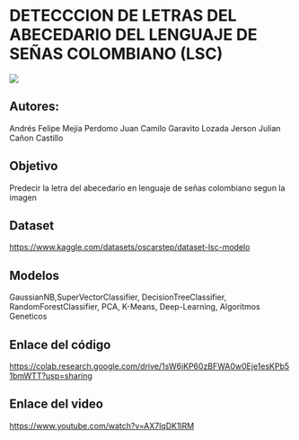 # DETECCCION DE LETRAS DEL ABECEDARIO DEL LENGUAJE DE SEÑAS COLOMBIANO (LSC)
<img src="multimedia/Banner.jpg">

## Autores:

 Andrés Felipe Mejía Perdomo 
 Juan Camilo Garavito Lozada 
 Jerson Julian Cañon Castillo

## Objetivo
Predecir la letra del abecedario en lenguaje de señas colombiano segun la imagen

## Dataset 
https://www.kaggle.com/datasets/oscarstep/dataset-lsc-modelo


## Modelos
GaussianNB,SuperVectorClassifier, DecisionTreeClassifier, RandomForestClassifier, PCA, K-Means, Deep-Learning, Algoritmos Geneticos

## Enlace del código
https://colab.research.google.com/drive/1sW6jKP60zBFWA0w0Eje1esKPb51bmWTT?usp=sharing

## Enlace del video
https://www.youtube.com/watch?v=AX7lqDK1lRM

